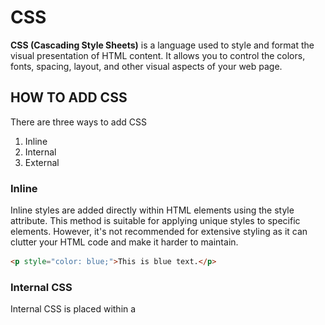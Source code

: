 # CSS
**CSS (Cascading Style Sheets)** is a language used to style and format the visual presentation of HTML content.
It allows you to control the colors, fonts, spacing, layout, and other visual aspects of your web page.


## HOW TO ADD CSS
There are three ways to add CSS
1. Inline
2. Internal 
3. External

### Inline
Inline styles are added directly within HTML elements using the style attribute. This method is suitable for applying unique styles to specific elements. However, it's not recommended for extensive styling as it can clutter your HTML code and make it harder to maintain.
```html
<p style="color: blue;">This is blue text.</p>
```

### Internal CSS
Internal CSS is placed within a <style> tag in the <head> section of the HTML document. This method is useful when you want to apply styles to a specific page and keep the styles separate from other pages. It's a step towards better organization compared to inline styles. 
```html
<head>
    <style>
        p{color:red;}
    </style>
</head>
```

### External CSS:
External CSS involves creating a separate CSS file and linking it to your HTML document using the <link> tag. This method is highly recommended for larger projects and when you want to maintain a consistent style across multiple pages. It promotes separation of concerns and allows for better reusability.
```html
<head>
  <link rel="stylesheet" href="styles.css">
</head>
```
## CSS SELECTORS
Selectors in CSS are used to target specific HTML elements that you want to style. Selectors allow you to apply styles to individual elements, groups of elements, or even all elements of a certain type. CSS selectors play a crucial role in determining which elements will be affected by the styles you define.

### Element Selectors:
Element selectors target specific HTML elements by their tag name. They apply styles to all instances of that element in the document.
```css
p {
  color: blue;
}
```

### Class Selectors:
Class selectors target elements with a specific class attribute. They allow you to apply the same style to multiple elements without affecting other elements with the same tag name.
```css
.highlight {
  background-color: yellow;
}
```

### ID Selectors:
ID selectors target a specific element with a unique id attribute. Unlike classes, id should be unique within the document.
```
#header {
  font-size: 24px;
}
```

### Attribute Selectors:
```
<h2 draggable="true">heading</h2>

p[draggable]{
	color:red;
	{
```

### Universal Selector
```
*{
    color:red;
}
```
## FORMATTING FONTS
### PIXELS AND POINTS
We could either use pixels or points. 

20px - pixels
20pt - points

### EM AND REM
em and rem are units of measurement in CSS that are used for specifying sizes. They are particularly useful for defining font sizes and other dimensions in a way that makes your design more flexible and responsive.
Here's what each unit means:

### em (Relative to Parent Element):
	- em is a relative unit of measurement that's relative to the font size of its parent element.
	- If you set an element's font size to 1em, it will inherit the font size of its parent element. If the parent element has a font size of 16px, the child element will also be 16px.
	- If you set an element's font size to 2em, it will be twice the size of its parent's font size. If the parent has a font size of 16px, the child will be 32px.
```
body {
  font-size: 16px;
}

p {
  font-size: 1.5em; /* 1.5 times the font size of the parent (24px) */
}
```

### rem (Relative to Root Element):
- rem is also a relative unit of measurement, but it's relative to the font size of the root element (usually the <html> element).
- This makes rem more predictable and easier to manage because it doesn't cascade like em. Changes to the font size of a parent element won't affect rem values.
```
html {
  font-size: 16px; /* 1rem is equal to 16px */
}

p {
  font-size: 1.5rem; /* 1.5 times the root font size (24px) */
}
```


## FONT WEIGHT
font-weight: 900;

## FONT FAMILY
fonts.google.com
You must always give a backup font. 

You can transform the text to be uppercase, lowecase, etc, with 
```
text-transform:uppercase;
text-transform:lowercase;
text-transform:none;
text-transform:capitalize;
text-transform:full-width;
text-transform:full-size-kana
```

## THE BOX MODEL
The CSS Box Model is a fundamental concept in web design and layout. It defines how HTML elements are rendered as boxes on a web page and how their content, padding, border, and margin interact to determine their size and spacing.

### Content:
- The innermost part of the box represents the actual content of the HTML element. This is where text, images, or other content is displayed.

### Padding:
- Padding is the space between the content and the element's border. It provides internal spacing within the box.
- You can set padding using properties like padding-top, padding-right, padding-bottom, and padding-left, or shorthand like padding.

### Border:
- The border is the next layer outside the padding. It acts as a boundary around the content and padding.
- You can set the border using properties like border-width, border-style, and border-color, or shorthand like border.

### Margin:
- Margin is the space between the border of an element and neighboring elements. It provides external spacing around the box.
- YOU can set margin using properties like margin-top, margin-right, margin-bottom, and margin-left, or shorthand like margin.

![The Box Model](./images/boxmodel.gif)
- 


## CSS CASCADE - SPECIFICITY AND INHERITANCE
**Specificity:**

Specificity is a measure of how specific a CSS rule is in targeting a particular HTML element. It determines which rule takes precedence when there are conflicting rules that apply to the same element.

Specificity is calculated based on the combination of selectors used in a rule. Here's a general hierarchy of specificity, from lowest to highest:

- Type Selector (e.g., p, div, a): These selectors are the least specific and have the lowest specificity.
- Class Selector (e.g., .my-class): Selectors based on class have a higher specificity than type selectors.
- ID Selector (e.g., #my-id): Selectors based on IDs have an even higher specificity than class selectors.
- Inline Styles (e.g., style="..."): Inline styles have the highest specificity and will override any other style applied to the element.
- !important

```css
p{
	color: blue !important
	}
p{
	color:red;
	}

```

## COMBINING CSS SELECTORS

In CSS, you can combine CSS selectors to create more specific and targeted styles for HTML elements. Combining selectors allows you to apply styles to elements that meet multiple criteria simultaneously.

**Direct Descendant Selector**

```css
parent > direct-child{
	color:blue;
	}
```

**Sibling Selectors**

```css
h1 + p {
  margin-top: 20px;
}
```

This rule selects `<p>` elements that immediately follow `<h1>` elements.

```css
h2 ~ p {
  color: blue;
}
```

This rule selects all <p> elements that are siblings (i.e., on the same level) of <h2> elements.

**Descendant Selector**

It does not matter the level of the descendant. it will be selected. There is no space between the selectors.

```
div li{
	color:blueviolet;
	}

```

In this case, all li elements which are descendants of div will be changed to a blue color.

**Multiple Selectors**

```
h1, h2{
	color:firebrick;
	}

```

**Chaining Selectors**

<h1 class="box" class="inbox" id="1">Heading</h1>

```
h1.box.inbox#1{
	color:seagreen;
	}

```

## CSS POSITIONING

CSS positioning is a crucial aspect of web design and layout. It allows you to control the placement and positioning of HTML elements within a web page. CSS provides several properties and values for positioning elements precisely.

**Static**

- Elements are positioned according to the normal document flow.
- The top, right, bottom, and left properties have no effect on statically positioned elements.

```css
.static-element {
  position: static;
}

```

**Relative**

- Elements are positioned relative to their normal position in the document flow.
- You can use the top, right, bottom, and left properties to offset the element from its original position.

```css
.relative-position{
	position:relative;
	top:10px;
	left:20px;
	}

```

**Absolute**

- Elements are removed from the normal document flow and positioned relative to their nearest positioned ancestor (an ancestor with a position other than static) or the initial containing block.
- You can use the top, right, bottom, and left properties to position the element precisely.

```css
.absolute-position{
	position:absolute;
	top:10px;
	}
```

**z-index**

- The z-index property controls the stacking order of positioned elements.
- Elements with a higher z-index value appear in front of elements with a lower value.

```css
.element1 {
  position: absolute;
  z-index: 1;
}

.element2 {
  position: absolute;
  z-index: 2;
}
```

**Fixed**

- Elements are removed from the normal document flow and positioned relative to the viewport (the browser window).
- Fixed elements remain in the same position even when the page is scrolled.

```css
.fixed-element {
  position: fixed;
  top: 20px;
  right: 20px;
}
```

**Sticky Positioning**

- Elements are initially in the normal document flow, but they become fixed once they reach a specified scroll position.
- This is often used for creating "sticky" headers or sidebars.

```css
.sticky-element {
  position: sticky;
  top: 0;
}
```

## CSS DISPLAY

CSS `display` is a property that determines how an HTML element should be rendered in terms of its box type and layout behavior.

**block:**

- Elements with **display: block** create a rectangular "block-level" box that spans the full width of their parent container.
- These elements typically start on a new line and stack vertically.
- Examples include <div>, <p>, <h1>, and <ul>.

**inline:**

- Elements with display: inline generate "inline" boxes that flow within the text content.
- They do not start on a new line and only take up as much width as necessary.
- Examples include <span>, <a>, <strong>, and <em>.

**inline-block:**

- Elements with display: inline-block combine properties of both block and inline elements.
- They flow inline but can have their width and height properties set, allowing for block-level styling.
- This is often used for creating elements like buttons or navigation menus.

**none:**

- Elements with display: none are completely removed from the document flow and are not rendered on the page.
- They are effectively hidden.
- This property is often used with JavaScript to hide and show elements dynamically.

**flex:**

- Elements with display: flex become "flex containers," and their children become "flex items."
- Flex containers allow you to create flexible layouts by distributing space among their children.
- This is particularly useful for creating responsive designs and complex alignments.

**grid:**

- Elements with display: grid become "grid containers," and their children become "grid items."
- Grid containers enable you to create grid-based layouts with precise control over rows and columns.
- Grid layouts are powerful for creating complex and responsive designs.


## CSS FLOAT

The CSS `float` property is used to control the horizontal alignment and positioning of block-level elements within their containing element. It's primarily used for creating layouts where elements can be floated to the left or right, allowing text and other content to wrap around them.

```css
.float-left {
  float: left;
}

.float-right {
  float: right;
}
```

**Clearing Floats:**

- When elements are floated, they can affect the layout of their container and other elements. To prevent this, you often need to clear floats.
- The clear property is used to control how elements interact with floated elements. It can take values like left, right, both, or none.

```css
.clearfix::after {
  content: "";
  display: table;
  clear: both;
}

```

**Issues with Floats:**

- While float can be useful for creating certain layouts, it has some drawbacks. Elements that are floated are taken out of the normal document flow, which can lead to issues with layout and positioning.
- To address these issues, other layout techniques like Flexbox and CSS Grid are often preferred for modern web design, as they offer more control and flexibility.

**Clearing Floats for Parent Elements:**

- When you float child elements within a parent element, the parent may not expand to contain its floated children. To ensure that the parent element wraps around its children, you can use the overflow property set to auto or hidden, or a clearfix as mentioned earlier.

```css
.parent {
  overflow: hidden; /* or overflow: auto; */
}
```


## HOW TO CREATE RESPONSIVE WEBSITES

**MEDIA QUERIES**

Media queries in CSS are a powerful tool for creating responsive web designs that adapt to different devices and screen sizes. They allow you to apply specific styles based on the characteristics of the user's device, such as its width, height, orientation, or resolution.

**Syntax:**

- Media queries are typically written within your CSS stylesheet using the **`@media`** rule, followed by the specific conditions you want to target.

```css
@media screen and (max-width: 768px) {
/* CSS styles for screens with a width of 768px or less */
}
```

In this example, we're using a media query to target screens with a maximum width of 768 pixels.

**Conditions:**

- Media queries can be based on various conditions, including:
    - **`width`** and **`height`** of the viewport.
    - **`min-width`** and **`max-width`** to define a range of widths.
    - **`orientation`** to target portrait or landscape mode.
    - **`resolution`** to specify screen resolution.
    - **`color`**, **`color-index`**, **`monochrome`**, and more for specific device features.

**Combining Conditions:**

- You can combine multiple conditions within a media query using **`and`**, **`not`**, and **`only`**.

```css
@media screen and (max-width: 768px) and (orientation: portrait) {
/* CSS styles for screens meeting both conditions */
}
```

**Applying Styles:**

- Within the media query block, you can define the CSS styles that should apply when the conditions are met.
- This allows you to adjust fonts, layout, and other design aspects for different devices and screen sizes.

```css
@media screen and (max-width: 768px) {
	body {
		font-size: 16px;
		}
}
```

**Fallback Styles:**

- Always consider providing default styles outside of media queries. These styles will apply to devices that don't match any media query conditions, ensuring a consistent user experience.

```css
/* Default styles for all devices */
body {
font-size: 18px;
}
```

**Typical Device Widths**

- Mobile Devices:  — 480px
- iPads and Tablets: 481px — 1200px
- Laptops: 1201px — 1600px
- Desktops: 1601px and more
